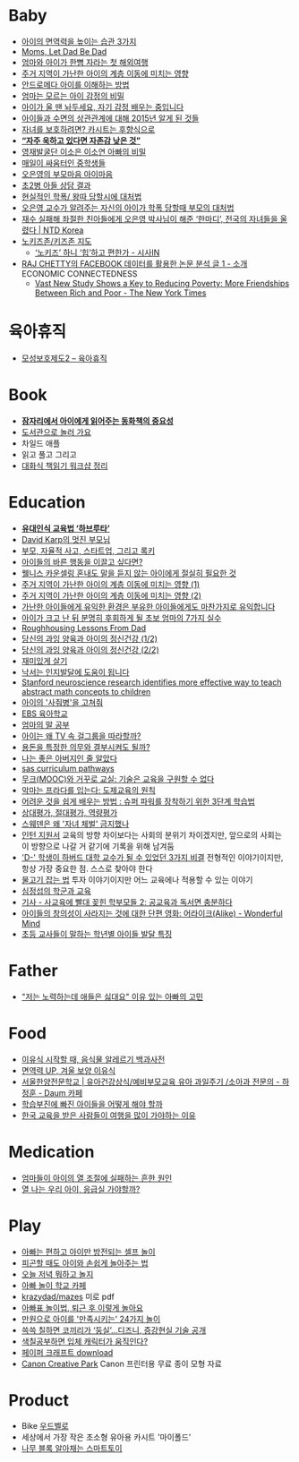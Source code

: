 Baby
====
* [아이의 면역력을 높이는 습관 3가지](http://www.huffingtonpost.kr/2015/06/04/story_n_7508802.html)
* [Moms, Let Dad Be Dad](http://www.wsj.com/articles/what-dads-play-does-for-kids-1434476561)
* [엄마와 아이가 한뼘 자라는 첫 해외여행](https://news.v.daum.net/v/20150625141853715)
* [주거 지역이 가난한 아이의 계층 이동에 미치는 영향](http://ppss.kr/archives/48611)
* [안드로메다 아이를 이해하는 방법](http://ppss.kr/archives/52539)
* [엄마는 모르는 아이 감정의 비밀](https://news.v.daum.net/v/20150910103209610)
* [아이가 울 땐 놔두세요, 자기 감정 배우는 중입니다](http://v.media.daum.net/v/20170525030323649?d=y)
* [아이들과 수면의 상관관계에 대해 2015년 알게 된 것들](http://www.huffingtonpost.kr/2015/09/17/story_n_8150858.html)
* [자녀를 보호하려면? 카시트는 후향식으로](http://auto.daum.net/review/newsview.daum?newsid=MD20160414163426933)
* [**“자주 욱하고 있다면 자존감 낮은 것”**](http://www.hankookilbo.com/m/v/8ab2d8ce55d143c29340bb6a6b0fe5f0)
* [영재발굴단 이소은 이소연 아빠의 비밀](http://m.blog.naver.com/ivoryegg/220925977488)
* [매일이 싸움터인 중학생들](http://www.koreatimes.com/article/20170605/1059904)
* [오은영의 부모마음 아이마음](http://m.media.daum.net/m/media/series/54237)
* [초2병 아들 상담 결과](http://jh4hj.tistory.com/entry/%EC%B4%882%EB%B3%91-%EC%95%84%EB%93%A4-%EC%83%81%EB%8B%B4-%EA%B2%B0%EA%B3%BC)
* [현실적인 학폭/ 왕따 당할시에 대처법](https://www.fmkorea.com/best/773172623)
* [오은영 교수가 알려주는 자신의 아이가 학폭 당할때 부모의 대처법](http://realnews.cafe24.com/posts1360)
* [재수 실패해 좌절한 친아들에게 오은영 박사님이 해준 ‘한마디’, 전국의 자녀들을 울렸다 | NTD Korea](https://www.ntdtv.kr/uplifting/%EB%9D%BC%EC%9D%B4%ED%94%84/%EC%9E%AC%EC%88%98-%EC%8B%A4%ED%8C%A8%ED%95%B4-%EC%A2%8C%EC%A0%88%ED%95%9C-%EC%B9%9C%EC%95%84%EB%93%A4%EC%97%90%EA%B2%8C-%EC%98%A4%EC%9D%80%EC%98%81-%EB%B0%95%EC%82%AC%EB%8B%98%EC%9D%B4-%ED%95%B4.htm)
* [노키즈존/키즈존 지도](http://yesnokids.net/)
  * [‘노키즈’ 하니 ‘힙’하고 편한가 - 시사IN](https://www.sisain.co.kr/news/articleView.html?idxno=47424)
* [RAJ CHETTY의 FACEBOOK 데이터를 활용한 논문 분석 글 1 - 소개](https://www.facebook.com/hyeunseung82/posts/pfbid08t2z9PNNt7XpHUL7vzwZXPDe8FwtfqrmujPVWEXjVvaqxbCBvT5b9NC8rKuvsDAul) ECONOMIC CONNECTEDNESS
  * [Vast New Study Shows a Key to Reducing Poverty: More Friendships Between Rich and Poor - The New York Times](https://www.nytimes.com/interactive/2022/08/01/upshot/rich-poor-friendships.html)

# 육아휴직
* [모성보호제도2 – 육아휴직](https://blog.rocketpunch.com/2017/11/07/%EC%9D%B8%EC%82%AC%EB%85%B8%EB%AC%B4-%EA%B0%80%EC%9D%B4%EB%93%9C-%EB%AA%A8%EC%84%B1%EB%B3%B4%ED%98%B8%EC%A0%9C%EB%8F%842-%EC%9C%A1%EC%95%84%ED%9C%B4%EC%A7%81/)

# Book
* [**잠자리에서 아이에게 읽어주는 동화책의 중요성**](http://newspeppermint.com/2015/08/18/bedtimestory/)
* [도서관으로 놀러 가요](https://news.v.daum.net/v/20150618091726117)
* 차일드 애플
* 읽고 풀고 그리고
* [대화식 책읽기 워크샵 정리](https://medium.com/@strncpy/%EB%8C%80%ED%99%94%EC%8B%9D-%EC%B1%85%EC%9D%BD%EA%B8%B0-%EC%9B%8C%ED%81%AC%EC%83%B5-%EC%A0%95%EB%A6%AC-8b4fcf01a2c)

# Education
* [**유대인식 교육법 ‘하브루타’**](http://news.joins.com/article/19052009)
* [David Karp의 멋진 부모님](http://www.thestartupbible.com/2013/07/tumblr-david-karp-cool-parents.html)
* [부모, 자율적 사고, 스타트업, 그리고 록키](http://www.thestartupbible.com/2015/12/korean-parents-are-part-of-the-problem-when-it-comes-to-free-thinking-and-startups.html)
* [아이들의 바른 행동을 이끌고 싶다면?](https://news.v.daum.net/v/20141224181505183)
* [웰니스 카운셀링 혼내도 말을 듣지 않는 아이에게 절실히 필요한 것](http://www.davida.or.kr/board/bbs/board.php?bo_table=_community_02&wr_id=87&page=3)
* [주거 지역이 가난한 아이의 계층 이동에 미치는 영향 (1)](http://newspeppermint.com/2015/05/05/mobility-2/)
* [주거 지역이 가난한 아이의 계층 이동에 미치는 영향 (2)](http://newspeppermint.com/2015/05/05/mobility2/)
* [가난한 아이들에게 유익한 환경은 부유한 아이들에게도 마찬가지로 유익합니다](http://newspeppermint.com/2015/05/13/poorkids_richkids/)
* [아이가 크고 난 뒤 분명히 후회하게 될 초보 엄마의 7가지 실수](http://www.huffingtonpost.kr/2015/05/26/story_n_7348022.html)
* [Roughhousing Lessons From Dad](http://www.wsj.com/articles/roughhousing-lessons-from-dad-1402444262)
* [당신의 과잉 양육과 아이의 정신건강 (1/2)](http://newspeppermint.com/2015/07/08/overparenting-and-depression1/)
* [당신의 과잉 양육과 아이의 정신건강 (2/2)](http://newspeppermint.com/2015/07/08/overparenting-and-depression2/)
* [재미있게 살기](http://ppss.kr/archives/48550)
* [낙서는 인지발달에 도움이 됩니다](http://newspeppermint.com/2015/07/12/doodling-for-cognitive-benefits/)
* [Stanford neuroscience research identifies more effective way to teach abstract math concepts to children](https://ed.stanford.edu/news/stanford-neuroscience-research-identifies-more-effective-way-teach-abstract-math-concepts)
* [아이의 '사줘병'을 고쳐줘](http://enfant.designhouse.co.kr/magazine/type2view.php?num=71110)
* [EBS 육아학교](http://tvpot.daum.net/mypot/Top.do?ownerid=4LkjDwbbLuA0)
* [엄마의 말 공부](http://m.newsfund.media.daum.net/project/308)
* [아이는 왜 TV 속 걸그룹을 따라할까?](http://media.daum.net/life/living/wedding/newsview?newsId=20151028095537137)
* [용돈을 특정한 의무와 결부시켜도 될까?](http://media.daum.net/life/living/wedding/newsview?newsId=20151229103924854)
* [나는 좋은 아버지인 줄 알았다](https://storyfunding.daum.net/project/4653/episodes)
* [sas curriculum pathways](https://www.sascurriculumpathways.com/portal/)
* [무크(MOOC)와 거꾸로 교실: 기술은 교육을 구원할 수 없다](http://slownews.kr/39610)
* [악마는 프라다를 입는다: 도제교육의 원칙](http://ppss.kr/archives/57633)
* [어려운 것을 쉽게 배우는 방법 : 슈퍼 파워를 장착하기 위한 3단계 학습법](http://www.moreagile.net/2016/02/learning-new-stuff.html)
* [상대평가, 절대평가, 역량평가](http://hl1itj.tistory.com/180)
* [스웨덴은 왜 '자녀 체벌' 금지했나](http://v.media.daum.net/v/20180725160226626)
* [인턴 지원서](https://sungmooncho.com/2019/03/02/internship/) 교육의 방향 차이보다는 사회의 분위기 차이겠지만, 앞으로의 사회는 이 방향으로 나갈 거 같기에 기록을 위해 남겨둠
* ['D-' 학생이 하버드 대학 교수가 될 수 있었던 3가지 비결](https://jolggu.tistory.com/738) 전형적인 이야기이지만, 항상 가장 중요한 점. 스스로 찾아야 한다
* [물고기 잡는 법](https://www.thestartupbible.com/2019/10/show-your-founder-how-to-catch-a-fish-and-she-will-make-magic-happen.html) 투자 이야기이지만 어느 교육에나 적용할 수 있는 이야기
* [심정섭의 학군과 교육](https://blog.naver.com/jonathanshim)
* [기사 - 사교육에 빨대 꽂힌 학부모들 2: 공교육과 독서면 충분하다](https://www.ddanzi.com/ddanziNews/695545873)
* [아이들의 창의성이 사라지는 것에 대한 단편 영화: 어라이크(Alike) - Wonderful Mind](https://wonderfulmind.co.kr/alike-short-film-reflect-childrens-creativity/)
* [초등 교사들이 말하는 학년별 아이들 발달 특징](https://steinerinstitute.tistory.com/entry/%EC%B4%88%EB%93%B1-%EA%B5%90%EC%82%AC%EB%93%A4%EC%9D%B4-%EB%A7%90%ED%95%98%EB%8A%94-%ED%95%99%EB%85%84%EB%B3%84-%EC%95%84%EC%9D%B4%EB%93%A4-%ED%8A%B9%EC%A7%95)

# Father
* ["저는 노력하는데 애들은 싫대요" 이유 있는 아빠의 고민](http://v.media.daum.net/v/20171107102006790)

# Food
* [이유식 시작할 때, 음식물 알레르기 백과사전](https://news.v.daum.net/v/20141212130709228)
* [면역력 UP, 겨울 보양 이유식](https://news.v.daum.net/v/20141212130709229)
* [서울한양전문학교 | 유아건강상식/예비부모교육 유아 과일주기 /소아과 전문의 - 하정훈 - Daum 카페](https://cafe.daum.net/dudwls1100/L1Gi/148?q=%EC%9C%A0%EC%95%84%20%EB%94%B8%EA%B8%B0%20%EB%A8%B9%EC%9D%84%20%EC%88%98%20%EC%9E%88%EB%8A%94%20%EA%B0%9C%EC%9B%94&re=1)
* [학습부진에 빠진 아이들을 어떻게 해야 할까](http://www.huffingtonpost.kr/wonsun-yu/story_b_8041644.html)
* [한국 교육을 받은 사람들이 여행을 많이 가야하는 이유](http://ppss.kr/archives/57194)

# Medication
* [엄마들이 아이의 열 조절에 실패하는 흔한 원인](http://media.daum.net/life/living/wedding/newsview?newsId=20160113103602950)
* [열 나는 우리 아이, 응급실 가야할까?](http://media.daum.net/life/living/wedding/newsview?newsId=20160129164548437)

# Play
* [아빠는 편하고 아이만 방전되는 셀프 놀이](http://media.daum.net/life/living/photo/newsview?newsId=20150403100104411)
* [피곤할 때도 아이와 손쉽게 놀아주는 법](http://media.daum.net/life/outdoor/photo/newsview?newsId=20160120185927782)
* [오늘 저녁 뭐하고 놀지](http://play.ibabynews.com/)
* [아빠 놀이 학교 카페](http://cafe.naver.com/swdad)
* [krazydad/mazes](http://krazydad.com/mazes/) 미로 pdf
* [아빠표 놀이법, 퇴근 후 이렇게 놀아요](https://news.v.daum.net/v/20150828113207225)
* [만원으로 아이를 '만족시키는' 24가지 놀이](http://www.insight.co.kr/article.php?ArtNo=33063)
* [쓱쓱 칠하면 코끼리가 ‘둥실’…디즈니, 증강현실 기술 공개](http://www.bloter.net/archives/240225)
* [색칠공부하면 입체 캐릭터가 움직인다?](http://techholic.co.kr/archives/41713)
* [페이퍼 크래프트 download](http://cp.c-ij.com/en/categories/CAT-ST01-0071/top.html)
* [Canon Creative Park](https://creativepark.canon/) Canon 프린터용 무료 종이 모형 자료

# Product
* Bike [우드벨로](http://m.blog.naver.com/bong5481/10093100748)
* 세상에서 가장 작은 초소형 유아용 카시트 '마이폴드'
* [나무 블록 알아채는 스마트토이](http://techholic.co.kr/archives/42091)

